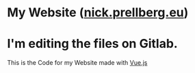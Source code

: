 # My Website ([nick.prellberg.eu](https://nick.prellberg.eu/))

# I'm editing the files on Gitlab.

This is the Code for my Website made with [Vue.js](https://vuejs.org/)
